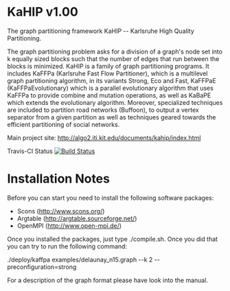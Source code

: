 KaHIP v1.00
=====

The graph partitioning framework KaHIP -- Karlsruhe High Quality Partitioning.

The graph partitioning problem asks for a division of a graph's node set into k equally sized blocks such that the number of edges that run between the blocks is minimized. KaHIP is a family of graph partitioning programs. It includes KaFFPa (Karlsruhe Fast Flow Partitioner), which is a multilevel graph partitioning algorithm, in its variants Strong, Eco and Fast, KaFFPaE (KaFFPaEvolutionary) which is a parallel evolutionary algorithm that uses KaFFPa to provide combine and mutation operations, as well as KaBaPE which extends the evolutionary algorithm. Moreover, specialized techniques are included to partition road networks (Buffoon), to output a vertex separator from a given partition as well as techniques geared towards the efficient partitioning of social networks.

Main project site:
http://algo2.iti.kit.edu/documents/kahip/index.html

Travis-CI Status [![Build Status](https://travis-ci.org/schulzchristian/KaHIP.svg?branch=master)](https://travis-ci.org/schulzchristian/KaHIP)

Installation Notes
=====

Before you can start you need to install the following software packages:

- Scons (http://www.scons.org/)
- Argtable (http://argtable.sourceforge.net/)
- OpenMPI (http://www.open-mpi.de/)

Once you installed the packages, just type ./compile.sh. Once you did that you can try to run the following command:

./deploy/kaffpa examples/delaunay_n15.graph --k 2 --preconfiguration=strong

For a description of the graph format please have look into the manual.
